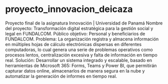 # proyecto_innovacion_deicaza
Proyecto final de la asignatura Innovación | Universidad de Panamá
Nombre del proyecto: Transformación digital estratégica para la gestión social y legal en FUNDALCOM.
Público objetivo: Personal y beneficiarios de FUNDALCOM.
Problema: La organización registra y almacena información en múltiples hojas de cálculo electrónicas dispersas en diferentes computadoras, lo cual genera una serie de problemas operativos como procesos lentos, centralización excesiva y falta de información en tiempo real.
Solución: Desarrollar un sistema integrado y escalable, basado en herramientas de Microsoft 365: Forms, Teams y Power BI, que permitirán capturar datos online, almacenarlos de manera segura en la nube y automatizar la generación de informes en tiempo real.

